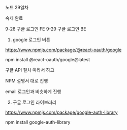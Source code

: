 노드 29일차

숙제 완료

9-28 구글 로그인 FE
9-29 구글 로그인 BE

1. google 로그인 버튼

https://www.npmjs.com/package/@react-oauth/google

npm install @react-oauth/google@latest

구글 API 절차 따라서 하고

NPM 설명서 대로 진행

email 로그인과 비슷하게 진행

2. 구글 로그인 라이브러리

https://www.npmjs.com/package/google-auth-library

npm install google-auth-library
